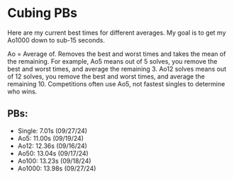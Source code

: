 # Cubing PBs

Here are my current best times for different averages. My goal is to get my Ao1000 down to sub-15 seconds.
 
Ao = Average of. Removes the best and worst times and takes the mean of the remaining.
For example, Ao5 means out of 5 solves, you remove the best and worst times, and average the remaining 3.
Ao12 solves means out of 12 solves, you remove the best and worst times, and average the remaining 10.
Competitions often use Ao5, not fastest singles to determine who wins.
 
## PBs: 
- Single: 7.01s (09/27/24)
- Ao5: 11.00s (09/19/24)
- Ao12: 12.36s (09/16/24)
- Ao50: 13.04s (09/17/24)
- Ao100: 13.23s (09/18/24)
- Ao1000: 13.98s (09/27/24)

